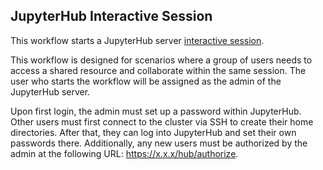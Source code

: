 ## JupyterHub Interactive Session
This workflow starts a JupyterHub server [interactive session](https://github.com/parallelworks/interactive_session/blob/main/README-v3.md).


This workflow is designed for scenarios where a group of users needs to access a shared resource and collaborate within the same session. The user who starts the workflow will be assigned as the admin of the JupyterHub server.

Upon first login, the admin must set up a password within JupyterHub. Other users must first connect to the cluster via SSH to create their home directories. After that, they can log into JupyterHub and set their own passwords there. Additionally, any new users must be authorized by the admin at the following URL: https://x.x.x/hub/authorize.